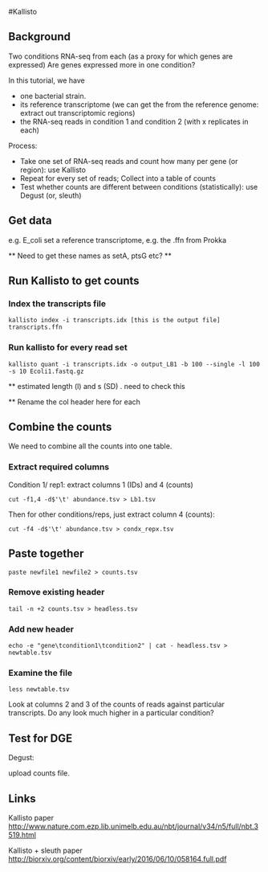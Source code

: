 #Kallisto


## Background

Two conditions
RNA-seq from each (as a proxy for which genes are expressed)
Are genes expressed more in one condition?

In this tutorial, we have
- one bacterial strain.
- its reference transcriptome (we can get the from the reference genome: extract out transcriptomic regions)
- the RNA-seq reads in condition 1 and condition 2 (with x replicates in each)

Process:
- Take one set of RNA-seq reads and count how many per gene (or region): use Kallisto
- Repeat for every set of reads; Collect into a table of counts
- Test whether counts are different between conditions (statistically): use Degust (or, sleuth)

## Get data

e.g. E_coli set
a reference transcriptome, e.g. the .ffn from Prokka

** Need to get these names as setA, ptsG etc? **



## Run Kallisto to get counts

### Index the transcripts file
```
kallisto index -i transcripts.idx [this is the output file] transcripts.ffn
```

### Run kallisto for every read set
```
kallisto quant -i transcripts.idx -o output_LB1 -b 100 --single -l 100 -s 10 Ecoli1.fastq.gz
```

** estimated length (l) and s (SD) . need to check this

** Rename the col header here for each


## Combine the counts

We need to combine all the counts into one table.

### Extract required columns

Condition 1/ rep1: extract columns 1 (IDs) and 4 (counts)
```
cut -f1,4 -d$'\t' abundance.tsv > Lb1.tsv
```

Then for other conditions/reps, just extract column 4 (counts):

```
cut -f4 -d$'\t' abundance.tsv > condx_repx.tsv
```


## Paste together

```
paste newfile1 newfile2 > counts.tsv
```

### Remove existing header

```
tail -n +2 counts.tsv > headless.tsv
```

### Add new header

```
echo -e "gene\tcondition1\tcondition2" | cat - headless.tsv > newtable.tsv
```

### Examine the file

```
less newtable.tsv
```

Look at columns 2 and 3 of the counts of reads against particular transcripts. Do any look much higher in a particular condition?

## Test for DGE

Degust:

upload counts file.





## Links

Kallisto paper
http://www.nature.com.ezp.lib.unimelb.edu.au/nbt/journal/v34/n5/full/nbt.3519.html

Kallisto + sleuth paper
http://biorxiv.org/content/biorxiv/early/2016/06/10/058164.full.pdf
